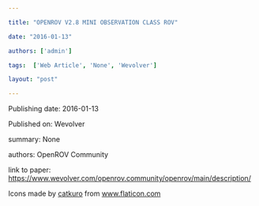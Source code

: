 ---
title: "OPENROV V2.8 MINI OBSERVATION CLASS ROV"
date: "2016-01-13"
authors: ['admin']
tags:  ['Web Article', 'None', 'Wevolver']
layout: "post"
---
Publishing date: 2016-01-13

Published on: Wevolver

summary: None

authors: OpenROV Community

link to paper: https://www.wevolver.com/openrov.community/openrov/main/description/

Icons made by <a href="https://www.flaticon.com/free-icon/bookshelves_3576884" title="catkuro">catkuro</a> from <a href="https://www.flaticon.com/" title="Flaticon"> www.flaticon.com</a>
